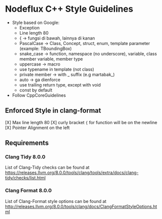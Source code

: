 # Nodeflux C++ Style Guidelines

* Style based on Google:
  * Exception
  * Line length 80
  * { → fungsi di bawah, lainnya di kanan
  * PascalCase → Class, Concept, struct, enum, template parameter (example: TBoundingBox)
  * snake_case → function, namespace (no underscore),  variable, class member variable, member type
  * uppercase → macro
  * use typename in template (not class)
  * private member → with _ suffix (e.g martabak_)
  * auto → ga dienforce
  * use trailing return type, except with void
  * const by default
* Follow CppCoreGuidelines

## Enforced Style in clang-format

[X] Max line length 80
[X] curly bracket `{` for function will be on the newline
[X] Pointer Alignment on the left

## Requirements

### Clang Tidy 8.0.0
List of Clang-Tidy checks can be found at https://releases.llvm.org/8.0.0/tools/clang/tools/extra/docs/clang-tidy/checks/list.html

### Clang Format 8.0.0
List of Clang-Format style options can be found at http://releases.llvm.org/8.0.0/tools/clang/docs/ClangFormatStyleOptions.html

